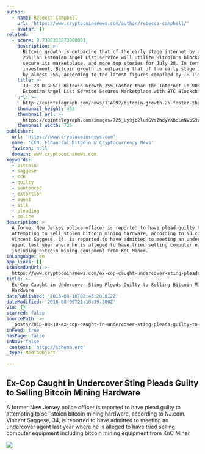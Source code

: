 ```yaml
---
author:
  - name: Rebecca Campbell
    url: 'https://www.cryptocoinsnews.com/author/rebecca-campbell/'
    avatar: {}
related:
  - score: 0.7380313873000001
    description: >-
      Bitcoin growth is outpacing that of the early stage internet by almost
      25%; an Estonian Angel List service will utilize Bitcoin's blockchain to
      secure its marketplace, and more top stories for July 28. In terms of
      investment, Bitcoin growth is outpacing that of the early stage internet
      by almost 25%, according to the latest figures compiled by IB Times UK.
    title: >-
      JUL 28 DIGEST: Bitcoin Growth 25% Faster than the Internet in 90s;
      Estonian Angel List Service Secures Marketplace with BTC Blockchain
    url: >-
      http://cointelegraph.com/news/114992/bitcoin-growth-25-faster-than-the-internet-in-90s-estonian-angel-list-service-secures-marketplace-with-btc-blockchain
    thumbnail_height: 483
    thumbnail_url: >-
      https://cointelegraph.com/images/725_Ly9jb2ludGVsZWdyYXBoLmNvbS9zdG9yYWdlL3VwbG9hZHMvdmlldy85OTE5MjU5NTUxNmEyZDIxZWMxOTZiZWQzNjI2MjQ0NS5wbmc=.jpg
    thumbnail_width: 725
publisher:
  url: 'https://www.cryptocoinsnews.com'
  name: 'CCN: Financial Bitcoin & Cryptocurrency News'
  favicon: null
  domain: www.cryptocoinsnews.com
keywords:
  - bitcoin
  - saggese
  - ccn
  - guilty
  - sentenced
  - extortion
  - agent
  - silk
  - pleading
  - police
description: >-
  A former New Jersey police officer is reported to have plead guilty to
  attempting to sell stolen bitcoin mining hardware, according to NJ.com.
  Vincent Saggese, 34, is reported to have admitted to meeting an undercover
  agent last year where he is alleged to have tried selling computer equipment
  including bitcoin mining equipment from KnC Miner.
inLanguage: en
app_links: []
isBasedOnUrl: >-
  https://www.cryptocoinsnews.com/ex-cop-caught-undercover-sting-pleads-guilty-selling-bitcoin-mining-hardware/
title: >-
  Ex-Cop Caught in Undercover Sting Pleads Guilty to Selling Bitcoin Mining
  Hardware
datePublished: '2016-08-10T02:45:20.812Z'
dateModified: '2016-08-09T21:18:39.380Z'
via: {}
starred: false
sourcePath: >-
  _posts/2016-08-10-ex-cop-caught-in-undercover-sting-pleads-guilty-to-selling-b.md
inFeed: true
hasPage: false
inNav: false
_context: 'http://schema.org'
_type: MediaObject

---
```

<article style=""><h1>Ex-Cop Caught in Undercover Sting Pleads Guilty to Selling Bitcoin Mining Hardware</h1><p>A former New Jersey police officer is reported to have plead guilty to attempting to sell stolen bitcoin mining hardware, according to NJ.com. Vincent Saggese, 34, is reported to have admitted to meeting an undercover agent last year where he is alleged to have tried selling computer equipment including bitcoin mining equipment from KnC Miner.</p><img src="https://www.cryptocoinsnews.com/wp-content/uploads/2016/08/Ex-Cop-Caught-in-Undercover-Sting-Pleads-Guilty-to-Selling-Bitcoin-Mining-Hardware.jpg" /></article>